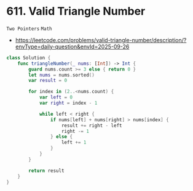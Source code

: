 # 611. Valid Triangle Number

`Two Pointers` `Math`

* https://leetcode.com/problems/valid-triangle-number/description/?envType=daily-question&envId=2025-09-26

```swift
class Solution {
    func triangleNumber(_ nums: [Int]) -> Int {
        guard nums.count >= 3 else { return 0 }
        let nums = nums.sorted()
        var result = 0

        for index in (2..<nums.count) {
            var left = 0
            var right = index - 1

            while left < right {
                if nums[left] + nums[right] > nums[index] {
                    result += right - left
                    right -= 1
                } else {
                    left += 1
                }
            }
        }

        return result
    }
}
```
